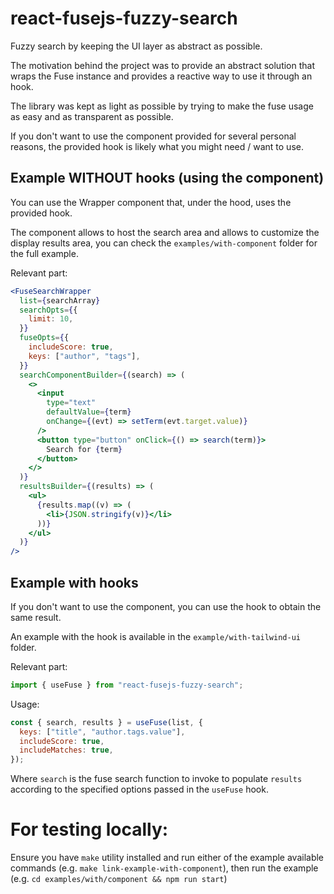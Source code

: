 # react-fusejs-fuzzy-search

Fuzzy search by keeping the UI layer as abstract as possible.

The motivation behind the project was to provide an abstract solution that
wraps the Fuse instance and provides a reactive way to use it through an hook.

The library was kept as light as possible by trying to make the fuse usage as
easy and as transparent as possible.

If you don't want to use the component provided for several personal reasons, the
provided hook is likely what you might need / want to use.

## Example WITHOUT hooks (using the component)

You can use the Wrapper component that, under the hood, uses the provided hook.

The component allows to host the search area and allows to customize the display
results area, you can check the `examples/with-component` folder for the full
example.

Relevant part:

```jsx
<FuseSearchWrapper
  list={searchArray}
  searchOpts={{
    limit: 10,
  }}
  fuseOpts={{
    includeScore: true,
    keys: ["author", "tags"],
  }}
  searchComponentBuilder={(search) => (
    <>
      <input
        type="text"
        defaultValue={term}
        onChange={(evt) => setTerm(evt.target.value)}
      />
      <button type="button" onClick={() => search(term)}>
        Search for {term}
      </button>
    </>
  )}
  resultsBuilder={(results) => (
    <ul>
      {results.map((v) => (
        <li>{JSON.stringify(v)}</li>
      ))}
    </ul>
  )}
/>
```

## Example with hooks

If you don't want to use the component, you can use the hook to obtain the
same result.

An example with the hook is available in the `example/with-tailwind-ui` folder.

Relevant part:

```jsx
import { useFuse } from "react-fusejs-fuzzy-search";
```

Usage:

```jsx
const { search, results } = useFuse(list, {
  keys: ["title", "author.tags.value"],
  includeScore: true,
  includeMatches: true,
});
```

Where `search` is the fuse search function to invoke to populate `results`
according to the specified options passed in the `useFuse` hook.

# For testing locally:

Ensure you have `make` utility installed and run either of the example available
commands (e.g. `make link-example-with-component`), then run the example
(e.g. `cd examples/with/component && npm run start`)
